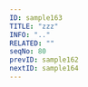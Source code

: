 ```yaml
---
ID: sample163
TITLE: "zzz"
INFO: ".."
RELATED: ""
seqNo: 80
prevID: sample162
nextID: sample164
---
```

